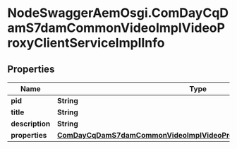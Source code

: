 # NodeSwaggerAemOsgi.ComDayCqDamS7damCommonVideoImplVideoProxyClientServiceImplInfo

## Properties

Name | Type | Description | Notes
------------ | ------------- | ------------- | -------------
**pid** | **String** |  | [optional] 
**title** | **String** |  | [optional] 
**description** | **String** |  | [optional] 
**properties** | [**ComDayCqDamS7damCommonVideoImplVideoProxyClientServiceImplProperties**](ComDayCqDamS7damCommonVideoImplVideoProxyClientServiceImplProperties.md) |  | [optional] 


